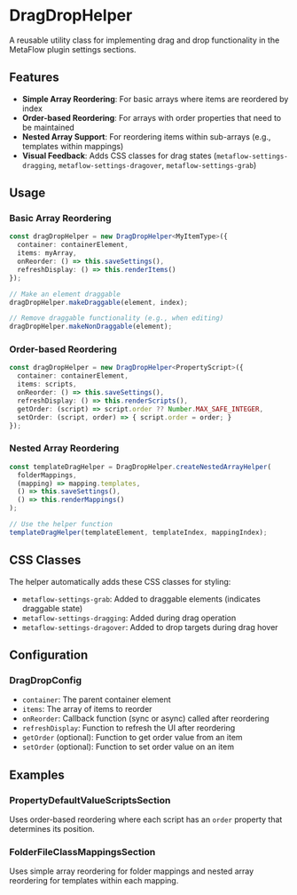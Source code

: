 # DragDropHelper

A reusable utility class for implementing drag and drop functionality in the MetaFlow plugin settings sections.

## Features

- **Simple Array Reordering**: For basic arrays where items are reordered by index
- **Order-based Reordering**: For arrays with order properties that need to be maintained
- **Nested Array Support**: For reordering items within sub-arrays (e.g., templates within mappings)
- **Visual Feedback**: Adds CSS classes for drag states (`metaflow-settings-dragging`, `metaflow-settings-dragover`, `metaflow-settings-grab`)

## Usage

### Basic Array Reordering

```typescript
const dragDropHelper = new DragDropHelper<MyItemType>({
  container: containerElement,
  items: myArray,
  onReorder: () => this.saveSettings(),
  refreshDisplay: () => this.renderItems()
});

// Make an element draggable
dragDropHelper.makeDraggable(element, index);

// Remove draggable functionality (e.g., when editing)
dragDropHelper.makeNonDraggable(element);
```

### Order-based Reordering

```typescript
const dragDropHelper = new DragDropHelper<PropertyScript>({
  container: containerElement,
  items: scripts,
  onReorder: () => this.saveSettings(),
  refreshDisplay: () => this.renderScripts(),
  getOrder: (script) => script.order ?? Number.MAX_SAFE_INTEGER,
  setOrder: (script, order) => { script.order = order; }
});
```

### Nested Array Reordering

```typescript
const templateDragHelper = DragDropHelper.createNestedArrayHelper(
  folderMappings,
  (mapping) => mapping.templates,
  () => this.saveSettings(),
  () => this.renderMappings()
);

// Use the helper function
templateDragHelper(templateElement, templateIndex, mappingIndex);
```

## CSS Classes

The helper automatically adds these CSS classes for styling:

- `metaflow-settings-grab`: Added to draggable elements (indicates draggable state)
- `metaflow-settings-dragging`: Added during drag operation
- `metaflow-settings-dragover`: Added to drop targets during drag hover

## Configuration

### DragDropConfig<T>

- `container`: The parent container element
- `items`: The array of items to reorder
- `onReorder`: Callback function (sync or async) called after reordering
- `refreshDisplay`: Function to refresh the UI after reordering
- `getOrder` (optional): Function to get order value from an item
- `setOrder` (optional): Function to set order value on an item

## Examples

### PropertyDefaultValueScriptsSection

Uses order-based reordering where each script has an `order` property that determines its position.

### FolderFileClassMappingsSection

Uses simple array reordering for folder mappings and nested array reordering for templates within each mapping.
